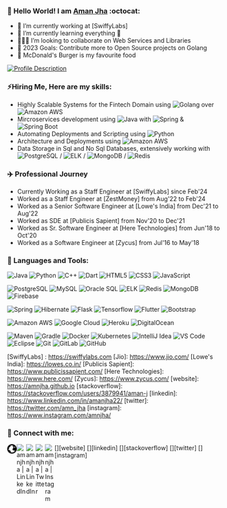 ### :wave: Hello World! I am [Aman Jha] :octocat:

- 🔭 I’m currently working at [SwiffyLabs]
- 🌱 I’m currently learning everything 🤣
- 🧑‍🤝‍🧑 I’m looking to collaborate on Web Services and Libraries
- 🥅 2023 Goals: Contribute more to Open Source projects on Golang
- 🍔 McDonald's Burger is my favourite food


[![Profile Description](https://readme-typing-svg.herokuapp.com?color=%2336BCF7&center=true&vCenter=true&width=600&lines=Hello+World+👋,+I+am+Aman+Jha;+Welcome+to+My+Profile!;Around+7+years+of+programming+experience;Always+learning+new+things+;Java+and+Microservices+enthusiast)](https://github.com/amnjha)
 
### ⚡Hiring Me, Here are my skills:
 - Highly Scalable Systems for the Fintech Domain using ![Golang](https://img.shields.io/badge/go-%2300ADD8.svg?style=for-the-badge&logo=go&logoColor=white) over ![Amazon AWS](https://img.shields.io/badge/-Amazon%20Web%20Services-232F3E?style=flat-square&logo=amazon-aws&logoColor=white)
 - Mircroservices development using ![Java](https://img.shields.io/badge/-Java-007396?style=flat-square&logo=java&logoColor=white) with ![Spring](https://img.shields.io/badge/-Spring-5966C?style=flat-square&logo=spring&logoColor=white) & ![Spring Boot](https://img.shields.io/badge/-Spring-5966C?style=flat-square&logo=spring-boot&logoColor=white)
 - Automating Deployments and Scripting using ![Python](https://img.shields.io/badge/-Python-3376AB?style=flat-square&logo=python&logoColor=white)
 - Architecture and Deployments using ![Amazon AWS](https://img.shields.io/badge/-Amazon%20Web%20Services-232F3E?style=flat-square&logo=amazon-aws&logoColor=white)
 - Data Storage in Sql and No Sql Databases, extensively working with ![PostgreSQL](https://img.shields.io/badge/-PostgreSQL-336791?style=flat-square&logo=postgresql) / ![ELK](https://img.shields.io/badge/-ELK-005571?style=flat-square&logo=elastic) / ![MongoDB](https://img.shields.io/badge/-MongoDB-47A248?style=flat-square&logo=mongodb&logoColor=white) / ![Redis](https://img.shields.io/badge/-Redis-DC382D?style=flat-square&logo=Redis&logoColor=white)
 
### :airplane: Professional Journey

- Currently Working as a Staff Engineer at [SwiffyLabs] since Feb'24
- Worked as a Staff Engineer at [ZestMoney] from Aug'22 to Feb'24
- Worked as a Senior Software Engineer at [Lowe's India] from Dec'21 to Aug'22
- Worked as SDE at [Publicis Sapient] from Nov'20 to Dec'21
- Worked as Sr. Software Engineer at [Here Technologies] from Jun'18 to Oct'20
- Worked as a Software Engineer at [Zycus] from Jul'16 to May'18

### :toolbox: Languages and Tools:

![Java](https://img.shields.io/badge/-Java-007396?style=flat-square&logo=java&logoColor=white)
![Python](https://img.shields.io/badge/-Python-3376AB?style=flat-square&logo=python&logoColor=white)
![C++](https://img.shields.io/badge/-C++-00599C?style=flat-square&logo=c)
![Dart](https://img.shields.io/badge/-Dart-0175C2?style=flat-square&logo=dart)
![HTML5](https://img.shields.io/badge/-HTML5-E34F26?style=flat-square&logo=html5&logoColor=white)
![CSS3](https://img.shields.io/badge/-CSS3-1572B6?style=flat-square&logo=css3)
![JavaScript](https://img.shields.io/badge/-JavaScript-black?style=flat-square&logo=javascript)

![PostgreSQL](https://img.shields.io/badge/-PostgreSQL-336791?style=flat-square&logo=postgresql)
![MySQL](https://img.shields.io/badge/-MySQL-4479A1?style=flat-square&logo=mysql&logoColor=white)
![Oracle SQL](https://img.shields.io/badge/-OracleSQL-F80000?style=flat-square&logo=oracle&logoColor=white)
![ELK](https://img.shields.io/badge/-ELK-005571?style=flat-square&logo=elastic)
![Redis](https://img.shields.io/badge/-Redis-DC382D?style=flat-square&logo=Redis&logoColor=white)
![MongoDB](https://img.shields.io/badge/-MongoDB-47A248?style=flat-square&logo=mongodb&logoColor=white)
![Firebase](https://img.shields.io/badge/-Firebase-FFCA28?style=flat-square&logo=firebase&logoColor=white)

![Spring](https://img.shields.io/badge/-Spring-5966C?style=flat-square&logo=spring&logoColor=white)
![Hibernate](https://img.shields.io/badge/-Hibernate-59666C?style=flat-square&logo=hibernate&logoColor=white)
![Flask](https://img.shields.io/badge/-Flask-black?style=flat-square&logo=Flask)
![Tensorflow](https://img.shields.io/badge/-Tensorflow-FF6F00?style=flat-square&logo=tensorflow&logoColor=white)
![Flutter](https://img.shields.io/badge/-Flutter-02569B?style=flat-square&logo=flutter)
![Bootstrap](https://img.shields.io/badge/-Bootstrap-563D7C?style=flat-square&logo=bootstrap)

![Amazon AWS](https://img.shields.io/badge/-Amazon%20Web%20Services-232F3E?style=flat-square&logo=amazon-aws&logoColor=white)
![Google Cloud](https://img.shields.io/badge/Google%20Cloud-4285F4?style=flat-square&logo=google-cloud&logoColor=white)
![Heroku](https://img.shields.io/badge/-Heroku-430098?style=flat-square&logo=heroku)
![DigitalOcean](https://img.shields.io/badge/-Digital%20Ocean-darkblue?style=flat-square&logo=digitalocean)

![Maven](https://img.shields.io/badge/-Maven-C71A36?style=flat-square&logo=apache-maven)
![Gradle](https://img.shields.io/badge/-Gradle-02303A?style=flat-square&logo=gradle)
![Docker](https://img.shields.io/badge/-Docker-2496ED?style=flat-square&logo=docker&logoColor=white)
![Kubernetes](https://img.shields.io/badge/-Kubernetes-326CE5?style=flat-square&logo=kubernetes&logoColor=white)
![IntelliJ Idea](https://img.shields.io/badge/-IntelliJ-%2300C7B7?style=flat-square&logo=intellij-idea&logoColor=ffffff)
![VS Code](https://img.shields.io/badge/-VSCode-%23007ACC?style=flat-square&logo=visual-studio-code)
![Eclipse](https://img.shields.io/badge/-Eclipse-%23007ACC?style=flat-square&logo=eclipse-ide)
![Git](https://img.shields.io/badge/-Git-%23F05032?style=flat-square&logo=git&logoColor=%23ffffff)
![GitLab](https://img.shields.io/badge/-GitLab-FCA121?style=flat-square&logo=gitlab)
![GitHub](https://img.shields.io/badge/-GitHub-181717?style=flat-square&logo=github)



[Aman Jha]: https://amnjha.github.io
[SwiffyLabs] : https://swiffylabs.com
[Jio]: https://www.jio.com/
[Lowe's India]: https://lowes.co.in/
[Publicis Sapient]: https://www.publicissapient.com/
[Here Technologies]: https://www.here.com/
[Zycus]: https://www.zycus.com/
[website]: https://amnjha.github.io
[stackoverflow]: https://stackoverflow.com/users/3879941/aman-j
[linkedin]: https://www.linkedin.com/in/amanjha22/
[twitter]: https://twitter.com/amn_jha
[instagram]: https://www.instagram.com/amnjha/


### :call_me_hand: Connect with me:

[<img align="left" alt="amnjha.github.io" width="22px" src="https://raw.githubusercontent.com/iconic/open-iconic/master/svg/globe.svg" />][website]
[<img align="left" alt="amnjha | LinkedIn" width="22px" src="https://cdn.jsdelivr.net/npm/simple-icons@v3/icons/linkedin.svg" />][linkedin]
[<img align="left" alt="amnjha | LinkedIn" width="22px" src="https://cdn.jsdelivr.net/npm/simple-icons@v3/icons/stackoverflow.svg" />][stackoverflow]
[<img align="left" alt="amnjha | Twitter" width="22px" src="https://cdn.jsdelivr.net/npm/simple-icons@v3/icons/twitter.svg" />][twitter]
[<img align="left" alt="amnjha | Instagram" width="22px" src="https://cdn.jsdelivr.net/npm/simple-icons@v3/icons/instagram.svg" />][instagram]
